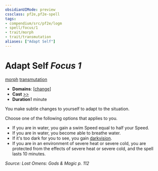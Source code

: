 ```yaml
---
obsidianUIMode: preview
cssclass: pf2e,pf2e-spell
tags:
- compendium/src/pf2e/logm
- spell/focus/1
- trait/morph
- trait/transmutation
aliases: ["Adapt Self"]
---
```

# Adapt Self *Focus 1*   
[morph](../../rules/traits/morph.md)  [transmutation](../../rules/traits/transmutation.md)  

- **Domains**: [[change](../setting/domains.md#Change)]
- **Cast** [>>](../../rules/core-rulebook/chapter-9-playing-the-game.md#Actions "Two-Action") 
- **Duration**1 minute

You make subtle changes to yourself to adapt to the situation.

Choose one of the following options that applies to you.

- If you are in water, you gain a swim Speed equal to half your Speed.
- If you are in water, you become able to breathe water.
- If it's too dark for you to see, you gain [darkvision](../../rules/abilities/darkvision.md).
- If you are in an environment of severe heat or severe cold, you are protected from the effects of severe heat or severe cold, and the spell lasts 10 minutes.

*Source: Lost Omens: Gods & Magic p. 112*